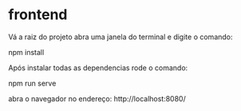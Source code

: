 # frontend

Vá a raiz do projeto abra uma janela do terminal e digite o comando:

npm install

Após instalar todas as dependencias rode o comando:

npm run serve

abra o navegador no endereço: http://localhost:8080/
